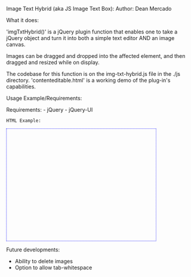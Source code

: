 Image Text Hybrid (aka JS Image Text Box):
Author: Dean Mercado

What it does:

  'imgTxtHybrid()' is a jQuery plugin function that enables one to take a jQuery object and turn it into both a simple text editor AND an image canvas.

  Images can be dragged and dropped into the affected element, and then dragged and resized while on display.

  The codebase for this function is on the img-txt-hybrid.js file in the ./js directory. 'contenteditable.html' is a working demo of the plug-in's capabilities.

Usage Example/Requirements:

  Requirements:
    - jQuery 
    - jQuery-UI

	HTML Example:
<!--<!DOCTYPE html> -->
   <html>
   		<head>
   			<link href='./css/style.css' rel='stylesheet' type='text/css'/>
				<link href='./css/jquery-ui.min.css' rel='stylesheet' type='text/css'/>
				<script src='./js/jquery-1.11.1.min.js' type='text/javascript'>
				</script>
				<script src='./js/jquery-ui-1.11.2.custom/jquery-ui.min.js'type='text/javascript'>
				</script>
				<script src="./js/img-txt-hybrid.js" type='text/javascript'></script>
				<script>
					  $('#editBox').imgTxtHybrid();
				</script>
   		</head>
   		<body>
   			<div id='editBox' style='width:400px; height:300px; border: 1px dotted blue'>
   			</div>
   		</body>
   </html> 

Future developments: 
  - Ability to delete images
  - Option to allow tab-whitespace